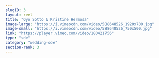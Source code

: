 ```yaml
---
slugID: 3 
layout: reel
title: "Oyo Sotto & Kristine Hermosa"
image-large: "https://i.vimeocdn.com/video/588648526_1920x700.jpg"
image-small: "https://i.vimeocdn.com/video/588648526_750x500.jpg"
link: "https://player.vimeo.com/video/180421756"
type: "sde"
category: "wedding-sde"
section-rank: 3
---
```

